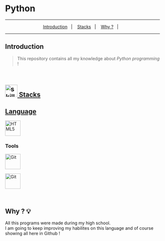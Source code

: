 # Python

***

<p align="center" dir="auto">
   <a href="https://github.com/MiguelIlekSantos/C/edit/main/README.md#introduction">Introduction</a>&nbsp;&nbsp;&nbsp;|&nbsp;&nbsp;&nbsp;
   <a href="https://github.com/MiguelIlekSantos/C/edit/main/README.md#stacks"> Stacks</a>&nbsp;&nbsp;&nbsp;|&nbsp;&nbsp;&nbsp;
   <a href="https://github.com/MiguelIlekSantos/C/edit/main/README.md#why--bulb">Why ?</a>&nbsp;&nbsp;&nbsp;|&nbsp;&nbsp;&nbsp;
</p>
 
***

## Introduction

> This repository contains all my knowledge about _Python programming_ ! <br>


<br>

<div dir="auto">
<h2 tabindex="-1" id="user-content--stacks-" dir="auto"><a class="heading-link" href="#-stacks-"><img alt="skills" width="40" height="40" src="https://user-images.githubusercontent.com/59892368/197614534-e12fb94a-b5cf-44ff-8d57-debad7299b0b.png" style="max-width: 100%;"> Stacks</h2>
    

## Language

<p dir="auto"><a href="https://nextjs.org" rel="nofollow"> 

   <a href="https://developer.mozilla.org/pt-BR/docs/Web/HTML" rel="nofollow"><img alt="HTML5" width="50" height="50" src="https://github.com/MiguelIlekSantos/Python/assets/138301252/7ed28207-1483-4712-ae39-600c069d90f5" style="max-width: 100%;"></a>
   <br>

### Tools

<a href="https://git-scm.com/" rel="nofollow"><img alt="Git" width="50" height="50" src="https://github.com/MiguelIlekSantos/Python/assets/138301252/6901a9c7-04f2-4bba-a31e-0487610ecf2a"></a></p>
<a href="https://git-scm.com/" rel="nofollow"><img alt="Git" width="50" height="50" src="https://github.com/MiguelIlekSantos/russian-alphabet-game/assets/138301252/9652960c-8fb4-42e2-a9b6-c587fe9f7a15" style="max-width: 100%;"></a></p>

<br>


## Why ? :bulb:

All this programs were made during my high school. <br>
I am going to keep improving my habilites on this language and of course showing all here in Github !
<br>


